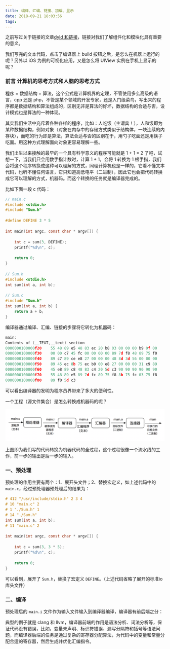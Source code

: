```yaml
---
title: 编译、汇编、链接、加载、显示
date: 2018-09-21 18:03:56
tags: 
---
```


之前写过关于链接的文章[dyld 和链接](https://zhangxiaom.github.io/2018/07/01/dyld-%E5%92%8C%E9%93%BE%E6%8E%A5/)，链接对我们了解组件化和模块化具有重要的意义。

我们写完的文本代码，点击了编译器上 build 按钮之后，是怎么在机器上运行的呢？另外以 iOS 为例的可视化应用，又是怎么将 UIView 实例在手机上显示的呢？

### 前言  计算机的思考方式和人脑的思考方式

程序 = 数据结构 + 算法，这个公式是计算机界的定理，不管使用多么高级的语言，cpp 还是 php，不管是某个领域的开发专家，还是入门级菜鸟，写出来的程序都是数据结构和算法组成的，区别无非是算法的好坏，数据结构的合适与否，设计模式也是算法的一种体现。

其实我们生活中充斥着各种各样的程序，比如：人吃饭（主谓宾！），人和饭即为某种数据结构，例如对象（对象在内存中的存储方式类似于结构体，一块连续的内存块），而吃的行为即是算法，算法合适与否的区别在于，用勺子吃面还是用筷子吃面。用这种方式理解面向对象更容易理解一些。

我们出生以来接触的最早的一个具有科学意义的程序可能就是 1 + 1 = 2 了吧，试想一下，当我们只会用数手指计数时，计算 1 + 1，会将 1 转换为 1 根手指，我们会将这个程序转换成这种可以理解的方式，同理计算机也是一样的，它看不懂文本代码，也听不懂任何语言，它只知道高低电平（二进制），因此它也会把代码转换成它可以理解的方式，机器码。而这个转换的任务就是编译器完成的。

比如下面一段 c 代码：

```c
// main.c
#include <stdio.h>
#include "Sum.h"

#define DEFINE 3 * 5

int main(int argc, const char * argv[]) {

    int c = sum(3, DEFINE);
    printf("%d\n", c);
    
    return 0;
}

// Sum.h
#include <stdio.h>
int sum(int a, int b);

// Sum.c
#include "Sum.h"
int sum(int a, int b) {
    return a + b;
}
```

编译器通过编译、汇编、链接的步骤将它转化为机器码：

```c
main:
Contents of (__TEXT,__text) section
0000000100000f20	55 48 89 e5 48 83 ec 20 b8 03 00 00 00 b9 0f 00 
0000000100000f30	00 00 c7 45 fc 00 00 00 00 89 7d f8 48 89 75 f0 
0000000100000f40	89 c7 89 ce e8 27 00 00 00 48 8d 3d 56 00 00 00 
0000000100000f50	89 45 ec 8b 75 ec b0 00 e8 27 00 00 00 31 c9 89 
0000000100000f60	45 e8 89 c8 48 83 c4 20 5d c3 90 90 90 90 90 90 
0000000100000f70	55 48 89 e5 89 7d fc 89 75 f8 8b 75 fc 03 75 f8 
0000000100000f80	89 f0 5d c3 
```

可以看出编译器的发明为程序员界带来了多大的便利性。

一个工程（源文件集合）是怎么转换成机器码的呢？

![](https://github.com/ZhangXiaoM/ZhangXiaoM.github.io/blob/hexo/img_sorce/Complier/编译过程.png)

上图即为我们写的代码转换为机器代码的全过程，这个过程很像一个流水线的工作，前一步的输出是后一步的输入。

### 一、预处理

预处理的作用主要有两个：1、展开头文件；2、替换宏定义，如上述代码中的 `main.c`，经过预处理器预处理后的结果为：

```c
# 412 "/usr/include/stdio.h" 2 3 4
# 10 "main.c" 2
# 1 "./Sum.h" 1
# 14 "./Sum.h"
int sum(int a, int b);
# 11 "main.c" 2

int main(int argc, const char * argv[]) {

    int c = sum(3, 3 * 5);
    printf("%d\n", c);

    return 0;
}
```

可以看到，展开了 `Sum.h`，替换了宏定义 `DEFINE`。（上述代码省略了展开的标准io库头文件）

### 二、编译

预处理后的 `main.i` 文件作为输入文件输入到编译器编译，编译器有前后端之分：



典型的例子就是 clang 和 llvm，编译器前端的作用是语法分析、词法分析等，保证代码没有错误，比如，变量未声明、标识符错误、漏写分隔符和括号等语法问题，而编译器后端的任务是通过复杂的寄存器分配算法，为代码中的变量和常量分配合适的寄存器，然后生成并优化汇编指令。





